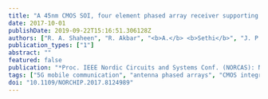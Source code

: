 ```yaml
---
title: "A 45nm CMOS SOI, four element phased array receiver supporting two MIMO channels for 5G"
date: 2017-10-01
publishDate: 2019-09-22T15:16:51.306128Z
authors: ["R. A. Shaheen", "R. Akbar", "<b>A.</b> <b>Sethi</b>", "J. P. Aikio", "T. Rahkonen", "A. Pärssinen"]
publication_types: ["1"]
abstract: ""
featured: false
publication: "*Proc. IEEE Nordic Circuits and Systems Conf. (NORCAS): NORCHIP and Int. Symp. of System-on-Chip (SoC)*"
tags: ["5G mobile communication", "antenna phased arrays", "CMOS integrated circuits", "elemental semiconductors", "field effect MMIC", "low noise amplifiers", "low-power electronics", "MIMO communication", "modulators", "radio receivers", "silicon-on-insulator", "MIMO channels", "four-antenna phasedarrays", "hybrid beamforming", "MIMO processing", "digital domain", "amplitude control", "RF IQ vector modulator", "carrier frequency", "noise figure", "CMOS SOI process", "multiple-input multiple-output phased array receiver", "phase control", "noise figure 5.4 dB", "size 45.0 nm", "frequency 15.0 GHz", "noise figure 3.4 dB", "power 486.0 mW", "voltage 1.2 V", "gain 23 dB", "Phased arrays", "Radio frequency", "Receivers", "Semiconductor device measurement", "Noise measurement", "Gain", "Phase shifters", "CMOS SOI", "RF", "mmWave", "beamforming", "receiver", "phased array", "vector modulator", "wireless communication", "5G"]
doi: "10.1109/NORCHIP.2017.8124989"
---
```


